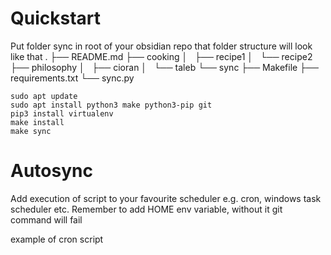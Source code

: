 # Quickstart
Put folder sync in root of your obsidian repo that folder structure will look like that
.
├── README.md
├── cooking
│   ├── recipe1
│   └── recipe2
├── philosophy
│   ├── cioran
│   └── taleb
└── sync
    ├── Makefile
    ├── requirements.txt
    └── sync.py

```
sudo apt update
sudo apt install python3 make python3-pip git
pip3 install virtualenv
make install
make sync
```

# Autosync
Add execution of script to your favourite scheduler e.g. cron, windows task scheduler etc. Remember to add HOME env variable, without it git command will fail

example of cron script
```

```
